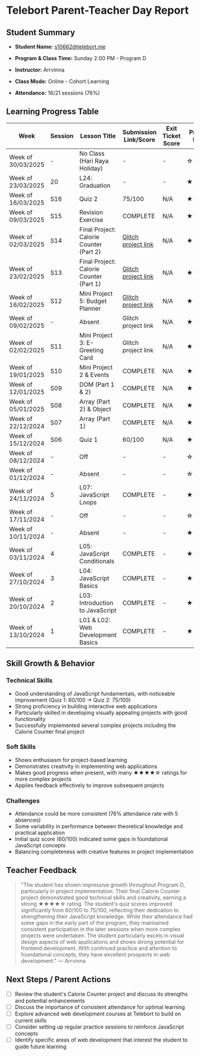 # Telebort Parent-Teacher Day Report

## Student Summary

- **Student Name:** s10662@telebort.me

- **Program & Class Time:** Sunday 2:00 PM - Program D

- **Instructor:** Arrvinna

- **Class Mode:** Online - Cohort Learning

- **Attendance:** 16/21 sessions (76%)


## Learning Progress Table

| Week | Session | Lesson Title | Submission Link/Score | Exit Ticket Score | Progress Rating |
|------|---------|-------------|----------------------|-------------------|-----------------|
| Week of 30/03/2025 | - | No Class (Hari Raya Holiday) | - | - | ☆☆☆☆☆ |
| Week of 23/03/2025 | 20 | L24: Graduation | - | - | ★★★★☆ |
| Week of 16/03/2025 | S16 | Quiz 2 | 75/100 | N/A | ★★★★☆ |
| Week of 09/03/2025 | S15 | Revision Exercise | COMPLETE | N/A | ★★★☆☆ |
| Week of 02/03/2025 | S14 | Final Project: Calorie Counter (Part 2) | [Glitch project link](https://glitch.com/~somber-decisive-femur) | N/A | ★★★★☆ |
| Week of 23/02/2025 | S13 | Final Project: Calorie Counter (Part 1) |[ Glitch project link](https://glitch.com/~somber-decisive-femur) | N/A | ★★★☆☆ |
| Week of 16/02/2025 | S12 | Mini Project 5: Budget Planner | [Glitch project link](https://glitch.com/~somber-decisive-femur) | N/A | ★★★★☆ |
| Week of 09/02/2025 | - | Absent | Glitch project link | N/A | ★★★★☆ |
| Week of 02/02/2025 | S11 | Mini Project 3: E-Greeting Card | Glitch project link | N/A | ★★★★☆ |
| Week of 19/01/2025 | S10 | Mini Project 2 & Events | COMPLETE | N/A | ★★★☆☆ |
| Week of 12/01/2025 | S09 | DOM (Part 1 & 2) | COMPLETE | N/A | ★★★☆☆ |
| Week of 05/01/2025 | S08 | Array (Part 2) & Object | COMPLETE | N/A | ★★★☆☆ |
| Week of 22/12/2024 | S07 | Array (Part 1) | COMPLETE | N/A | ★★★★☆ |
| Week of 15/12/2024 | S06 | Quiz 1 | 60/100 | N/A | ★★★☆☆ |
| Week of 08/12/2024 | - | Off | - | - | ☆☆☆☆☆ |
| Week of 01/12/2024 | - | Absent | - | - | ☆☆☆☆☆ |
| Week of 24/11/2024 | 5 | L07: JavaScript Loops | COMPLETE | - | ★★★★☆ |
| Week of 17/11/2024 | - | Off | - | - | ☆☆☆☆☆ |
| Week of 10/11/2024 | - | Absent | - | - | ★★★☆☆ |
| Week of 03/11/2024 | 4 | L05: JavaScript Conditionals | COMPLETE | - | ★★★★☆ |
| Week of 27/10/2024 | 3 | L04: JavaScript Basics | COMPLETE | - | ★★★★☆ |
| Week of 20/10/2024 | 2 | L03: Introduction to JavaScript | COMPLETE | - | ★★★☆☆ |
| Week of 13/10/2024 | 1 | L01 & L02: Web Development Basics | COMPLETE | - | ★★★☆☆ |

## Skill Growth & Behavior

### Technical Skills
- Good understanding of JavaScript fundamentals, with noticeable improvement (Quiz 1: 60/100 → Quiz 2: 75/100)
- Strong proficiency in building interactive web applications
- Particularly skilled in developing visually appealing projects with good functionality
- Successfully implemented several complex projects including the Calorie Counter final project

### Soft Skills
- Shows enthusiasm for project-based learning
- Demonstrates creativity in implementing web applications
- Makes good progress when present, with many ★★★★☆ ratings for more complex projects
- Applies feedback effectively to improve subsequent projects

### Challenges
- Attendance could be more consistent (76% attendance rate with 5 absences)
- Some variability in performance between theoretical knowledge and practical application
- Initial quiz score (60/100) indicated some gaps in foundational JavaScript concepts
- Balancing completeness with creative features in project implementation

## Teacher Feedback
> "The student has shown impressive growth throughout Program D, particularly in project implementation. Their final Calorie Counter project demonstrated good technical skills and creativity, earning a strong ★★★★☆ rating. The student's quiz scores improved significantly from 60/100 to 75/100, reflecting their dedication to strengthening their JavaScript knowledge. While their attendance had some gaps in the early part of the program, they maintained consistent participation in the later sessions when more complex projects were undertaken. The student particularly excels in visual design aspects of web applications and shows strong potential for frontend development. With continued practice and attention to foundational concepts, they have excellent prospects in web development." — Arrvinna

## Next Steps / Parent Actions
- [ ] Review the student's Calorie Counter project and discuss its strengths and potential enhancements
- [ ] Discuss the importance of consistent attendance for optimal learning
- [ ] Explore advanced web development courses at Telebort to build on current skills
- [ ] Consider setting up regular practice sessions to reinforce JavaScript concepts
- [ ] Identify specific areas of web development that interest the student to guide future learning
